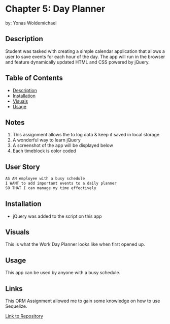 # Chapter 5: Day Planner
by: Yonas Woldemichael

## Description
Student was tasked with creating a simple calendar application that allows a user to save events for each hour of the day. The app will run in the browser and feature dynamically updated HTML and CSS powered by jQuery.

## Table of Contents
- [Description](#description)
- [Installation](#installation)
- [Visuals](#visuals)
- [Usage](#usage)



## Notes
1. This assignment allows the to log data & keep it saved in local storage
2. A wonderful way to learn jQuery
3. A screenshot of the app will be displayed below
4. Each timeblock is color coded

## User Story

```md
AS AN employee with a busy schedule
I WANT to add important events to a daily planner
SO THAT I can manage my time effectively
```
## Installation
- jQuery was added to the script on this app

## Visuals
This is what the Work Day Planner looks like when first opened up.

<!-- !["Workday Planner"](./images/isopic.png) -->


## Usage 
This app can be used by anyone with a busy schedule.


## Links
This ORM Assignment allowed me to gain some knowledge on how to use Sequelize.

[Link to Repository](https://github.com/Ybyonas1/ecom_backend_yw)

